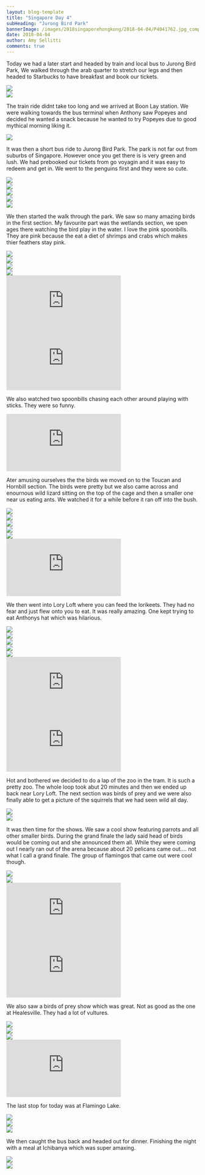 ```yaml
---
layout: blog-template
title: "Singapore Day 4"
subHeading: "Jurong Bird Park"
bannerImage: /images/2018singaporehongkong/2018-04-04/P4041762.jpg_compressed.JPEG
date: 2018-04-04
author: Amy Sellitti
comments: true
---
```


Today we had a later start and headed by train and local bus to Jurong Bird Park, We walked through the arab quarter to stretch our legs and then headed to Starbucks to have breakfast and book our tickets. 

<div class="center-image"><img src="/images/2018singaporehongkong/2018-04-04/IMG_7653.jpg_compressed.JPEG" /></div>
<div class="center-image"><img src="/images/2018singaporehongkong/2018-04-04/IMG_7656.jpg_compressed.JPEG" /></div>

The train ride didnt take too long and we arrived at Boon Lay station. We were walking towards the bus terminal when Anthony saw Popeyes and decided he wanted a snack because he wanted to try Popeyes due to good mythical morning liking it. 

<div class="center-image"><img src="/images/2018singaporehongkong/2018-04-04/20180404_132930.jpg_compressed.JPEG" /></div>

It was then a short bus ride to Jurong Bird Park. The park is not far out from suburbs of Singapore. However once you get there is is very green and lush. We had prebooked our tickets from go voyagin and it was easy to redeem and get in. We went to the penguins first and they were so cute. 

<div class="center-image"><img src="/images/2018singaporehongkong/2018-04-04/IMG_7657.jpg_compressed.JPEG" /></div>
<div class="center-image"><img src="/images/2018singaporehongkong/2018-04-04/IMG_7662.jpg_compressed.JPEG" /></div>
<div class="center-image"><img src="/images/2018singaporehongkong/2018-04-04/P4041762.jpg_compressed.JPEG" /></div>
<div class="center-image"><img src="/images/2018singaporehongkong/2018-04-04/IMG_7673.jpg_compressed.JPEG" /></div>
<div class="center-image"><img src="/images/2018singaporehongkong/2018-04-04/IMG_7680.jpg_compressed.JPEG" /></div>

We then started the walk through the park. We saw so many amazing birds in the first section. My favourite part was the wetlands section, we spen ages there watching the bird play in the water. I love the pink spoonbills. They are pink because the eat a diet of shrimps and crabs which makes thier feathers stay pink.

<div class="center-image"><img src="/images/2018singaporehongkong/2018-04-04/IMG_7687.jpg_compressed.JPEG" /></div>
<div class="center-image"><img src="/images/2018singaporehongkong/2018-04-04/IMG_7695.jpg_compressed.JPEG" /></div>
<div class="center-image"><img src="/images/2018singaporehongkong/2018-04-04/IMG_7716.jpg_compressed.JPEG" /></div>
<div class="center-image"><img src="/images/2018singaporehongkong/2018-04-04/P4041786.jpg_compressed.JPEG" /></div>

<div class="center-video"><iframe src="https://www.youtube.com/embed/7hXWvBTXvs0" frameborder="0" allow="autoplay; encrypted-media" allowfullscreen></iframe></div>
<div class="center-video"><iframe src="https://www.youtube.com/embed/h7sJn2Spy_s" frameborder="0" allow="autoplay; encrypted-media" allowfullscreen></iframe></div>

We also watched two spoonbills chasing each other around playing with sticks. They were so funny.

<div class="center-video"><iframe src="https://www.youtube.com/embed/5If2nOuaUsc" frameborder="0" allow="autoplay; encrypted-media" allowfullscreen></iframe></div>

Ater amusing ourselves the the birds we moved on to the Toucan and Hornbill section. The birds were pretty but we also came across and enournous wild lizard sitting on the top of the cage and then a smaller one near us eating ants. We watched it for a while before it ran off into the bush. 

<div class="center-image"><img src="/images/2018singaporehongkong/2018-04-04/IMG_7726.jpg_compressed.JPEG" /></div>
<div class="center-image"><img src="/images/2018singaporehongkong/2018-04-04/IMG_7727.jpg_compressed.JPEG" /></div>
<div class="center-image"><img src="/images/2018singaporehongkong/2018-04-04/IMG_7735.jpg_compressed.JPEG" /></div>
<div class="center-image"><img src="/images/2018singaporehongkong/2018-04-04/IMG_7742.jpg_compressed.JPEG" /></div>
<div class="center-image"><img src="/images/2018singaporehongkong/2018-04-04/20180404_145705.jpg_compressed.JPEG" /></div>

<div class="center-video"><iframe src="https://www.youtube.com/embed/RKIl8zyZ2hA" frameborder="0" allow="autoplay; encrypted-media" allowfullscreen></iframe></div>

We then went into Lory Loft where you can feed the lorikeets. They had no fear and just flew onto you to eat. It was really amazing. One kept trying to eat Anthonys hat which was hilarious.

<div class="center-image"><img src="/images/2018singaporehongkong/2018-04-04/20180404_151534.jpg_compressed.JPEG" /></div>
<div class="center-image"><img src="/images/2018singaporehongkong/2018-04-04/20180404_151534.jpg_compressed.JPEG" /></div>
<div class="center-image"><img src="/images/2018singaporehongkong/2018-04-04/IMG_7754.jpg_compressed.JPEG" /></div>
<div class="center-image"><img src="/images/2018singaporehongkong/2018-04-04/IMG_7763.jpg_compressed.JPEG" /></div>
<div class="center-image"><img src="/images/2018singaporehongkong/2018-04-04/IMG_7801.jpg_compressed.JPEG" /></div>

<div class="center-video"><iframe src="https://www.youtube.com/embed/rxnHCajvqF8" frameborder="0" allow="autoplay; encrypted-media" allowfullscreen></iframe></div>
<div class="center-video"><iframe src="https://www.youtube.com/embed/Wxn-Vx7pHrc" frameborder="0" allow="autoplay; encrypted-media" allowfullscreen></iframe></div>

Hot and bothered we decided to do a lap of the zoo in the tram. It is such a pretty zoo. The whole loop took abut 20 minutes and then we ended up back near Lory Loft. The next section was birds of prey and we were also finally able to get a picture of the squirrels that we had seen wild all day.

<div class="center-image"><img src="/images/2018singaporehongkong/2018-04-04/IMG_7824.jpg_compressed.JPEG" /></div>
<div class="center-image"><img src="/images/2018singaporehongkong/2018-04-04/P4041835.jpg_compressed.JPEG" /></div>

It was then time for the shows. We saw a cool show featuring parrots and all other smaller birds. During the grand finale the lady said head of birds would be coming out and she announced them all. While they were coming out I nearly ran out of the arena because about 20 pelicans came out.... not what I call a grand finale. The group of flamingos that came out were cool though.

<div class="center-image"><img src="/images/2018singaporehongkong/2018-04-04/IMG_7877.jpg_compressed.JPEG" /></div>
<div class="center-image"><img src="/images/2018singaporehongkong/2018-04-04/IMG_7914.jpg_compressed.JPEG" /></div>
<div class="center-video"><iframe src="https://www.youtube.com/embed/v6XdlDOEJGY" frameborder="0" allow="autoplay; encrypted-media" allowfullscreen></iframe></div>
<div class="center-video"><iframe src="https://www.youtube.com/embed/oQnT8axgjLQ" frameborder="0" allow="autoplay; encrypted-media" allowfullscreen></iframe></div>


We also saw a birds of prey show which was great. Not as good as the one at Healesville. They had a lot of vultures.  
<div class="center-image"><img src="/images/2018singaporehongkong/2018-04-04/IMG_7936.jpg_compressed.JPEG" /></div>
<div class="center-image"><img src="/images/2018singaporehongkong/2018-04-04/IMG_7949.jpg_compressed.JPEG" /></div>
<div class="center-image"><img src="/images/2018singaporehongkong/2018-04-04/IMG_7992.jpg_compressed.JPEG" /></div>
<div class="center-video"><iframe src="https://www.youtube.com/embed/-iN4srEfCRs" frameborder="0" allow="autoplay; encrypted-media" allowfullscreen></iframe></div>

The last stop for today was at Flamingo Lake. 

<div class="center-image"><img src="/images/2018singaporehongkong/2018-04-04/IMG_8018.jpg_compressed.JPEG" /></div>
<div class="center-image"><img src="/images/2018singaporehongkong/2018-04-04/IMG_8019.jpg_compressed.JPEG" /></div>
<div class="center-image"><img src="/images/2018singaporehongkong/2018-04-04/IMG_8028.jpg_compressed.JPEG" /></div>

We then caught the bus back and headed out for dinner. Finishing the night with a meal at Ichibanya which was super amaxing.

<div class="center-image"><img src="/images/2018singaporehongkong/2018-04-04/20180404_212322.jpg_compressed.JPEG" /></div>
<div class="center-image"><img src="/images/2018singaporehongkong/2018-04-04/20180404_213751.jpg_compressed.JPEG" /></div>
